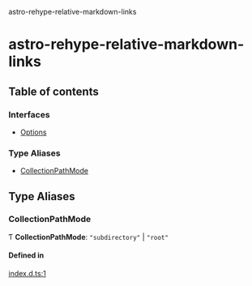 astro-rehype-relative-markdown-links

# astro-rehype-relative-markdown-links

## Table of contents

### Interfaces

- [Options](interfaces/Options.md)

### Type Aliases

- [CollectionPathMode](README.md#collectionpathmode)

## Type Aliases

### CollectionPathMode

Ƭ **CollectionPathMode**: ``"subdirectory"`` \| ``"root"``

#### Defined in

[index.d.ts:1](https://github.com/vernak2539/astro-rehype-relative-markdown-links/blob/c59329f183007cfbf433254b3186a2b87d8c1d99/src/index.d.ts#L1)
